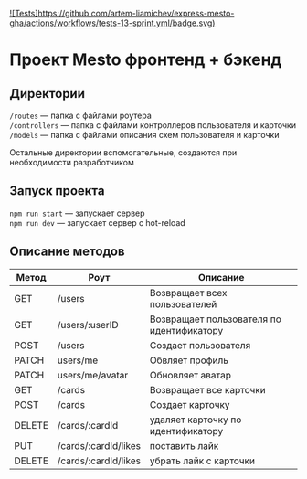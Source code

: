 [![Tests]https://github.com/artem-liamichev/express-mesto-gha/actions/workflows/tests-13-sprint.yml/badge.svg)](https://github.com/artem-liamichev/express-mesto-gha/actions/workflows/tests-13-sprint.yml) 
# Проект Mesto фронтенд + бэкенд


## Директории

`/routes` — папка с файлами роутера  
`/controllers` — папка с файлами контроллеров пользователя и карточки   
`/models` — папка с файлами описания схем пользователя и карточки  
  
Остальные директории вспомогательные, создаются при необходимости разработчиком

## Запуск проекта

`npm run start` — запускает сервер   
`npm run dev` — запускает сервер с hot-reload

## Описание методов

| Метод  | Роут                 | Описание                                  |
|--------|----------------------|-------------------------------------------|
| GET    | /users               | Возвращает всех пользователей             |
| GET    | /users/:userID       | Возвращает пользователя по идентификатору |
| POST   | /users               | Создает пользователя                      |
| PATCH  | users/me             | Обвляет профиль                           |
| PATCH  | users/me/avatar      | Обновляет аватар                          |
| GET    | /cards               | Возвращает все карточки                   |
| POST   | /cards               | Создает карточку                          |
| DELETE | /cards/:cardId       | удаляет карточку по идентификатору        |
| PUT    | /cards/:cardId/likes | поставить лайк                            |
| DELETE | /cards/:cardId/likes | убрать лайк с карточки                    |
